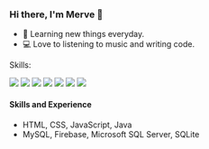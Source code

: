 ### Hi there, I'm Merve 👋

* 🌱 Learning new things everyday.
* 💻 Love to listening to music and writing code.



Skills:

<img src="https://img.shields.io/badge/java-red.svg?&style=for-the-badge&logo=java&logoColor=white" /> <img src="https://img.shields.io/badge/mysql-%23ED8B00.svg?&style=for-the-badge&logo=mysql&logoColor=white" />  <img src="https://img.shields.io/badge/html-%23FA7343.svg?&style=for-the-badge&logo=html5&logoColor=white" /> <img src="https://img.shields.io/badge/css-%230077B5.svg?&style=for-the-badge&logo=css3&logoColor=white" /> <img src="https://img.shields.io/badge/javascript-%2320232a.svg?&style=for-the-badge&logo=javascript&logoColor=white" /> <img src="https://img.shields.io/badge/Firebase-039BE5?style=for-the-badge&logo=Firebase&logoColor=white" /> <img src="https://img.shields.io/badge/sqlite-%2307405e.svg?style=for-the-badge&logo=sqlite&logoColor=white" />

#### Skills and Experience
* HTML, CSS, JavaScript, Java
* MySQL, Firebase, Microsoft SQL Server, SQLite

<!--
**merveakinn/merveakinn** is a ✨ _special_ ✨ repository because its `README.md` (this file) appears on your GitHub profile.

Here are some ideas to get you started:

- 🔭 I’m currently working on ...
- 🌱 I’m currently learning ...
- 👯 I’m looking to collaborate on ...
- 🤔 I’m looking for help with ...
- 💬 Ask me about ...
- 📫 How to reach me: ...
- 😄 Pronouns: ...
- ⚡ Fun fact: ...
-->
